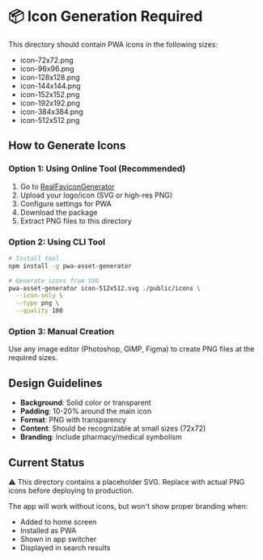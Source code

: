 # 📦 Icon Generation Required

This directory should contain PWA icons in the following sizes:

- icon-72x72.png
- icon-96x96.png
- icon-128x128.png
- icon-144x144.png
- icon-152x152.png
- icon-192x192.png
- icon-384x384.png
- icon-512x512.png

## How to Generate Icons

### Option 1: Using Online Tool (Recommended)

1. Go to [RealFaviconGenerator](https://realfavicongenerator.net/)
2. Upload your logo/icon (SVG or high-res PNG)
3. Configure settings for PWA
4. Download the package
5. Extract PNG files to this directory

### Option 2: Using CLI Tool

```bash
# Install tool
npm install -g pwa-asset-generator

# Generate icons from SVG
pwa-asset-generator icon-512x512.svg ./public/icons \
  --icon-only \
  --type png \
  --quality 100
```

### Option 3: Manual Creation

Use any image editor (Photoshop, GIMP, Figma) to create PNG files at the required sizes.

## Design Guidelines

- **Background**: Solid color or transparent
- **Padding**: 10-20% around the main icon
- **Format**: PNG with transparency
- **Content**: Should be recognizable at small sizes (72x72)
- **Branding**: Include pharmacy/medical symbolism

## Current Status

⚠️ This directory contains a placeholder SVG. Replace with actual PNG icons before deploying to production.

The app will work without icons, but won't show proper branding when:
- Added to home screen
- Installed as PWA
- Shown in app switcher
- Displayed in search results



